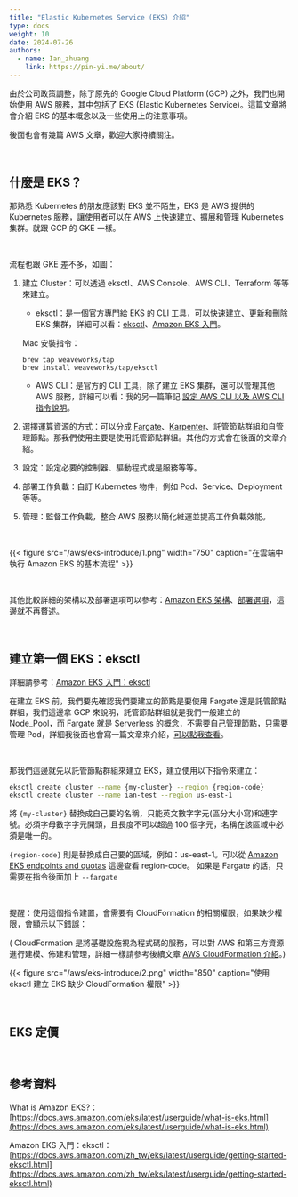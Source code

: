 ```yaml
---
title: "Elastic Kubernetes Service (EKS) 介紹"
type: docs
weight: 10
date: 2024-07-26
authors:
  - name: Ian_zhuang
    link: https://pin-yi.me/about/
---
```


由於公司政策調整，除了原先的 Google Cloud Platform (GCP) 之外，我們也開始使用 AWS 服務，其中包括了 EKS (Elastic Kubernetes Service)。這篇文章將會介紹 EKS 的基本概念以及一些使用上的注意事項。

後面也會有幾篇 AWS 文章，歡迎大家持續關注。

<br>

## 什麼是 EKS？

那熟悉 Kubernetes 的朋友應該對 EKS 並不陌生，EKS 是 AWS 提供的 Kubernetes 服務，讓使用者可以在 AWS 上快速建立、擴展和管理 Kubernetes 集群。就跟 GCP 的 GKE 一樣。

<br>

流程也跟 GKE 差不多，如圖：

1. 建立 Cluster：可以透過 eksctl、AWS Console、AWS CLI、Terraform 等等來建立。

   - eksctl：是一個官方專門給 EKS 的 CLI 工具，可以快速建立、更新和刪除 EKS 集群，詳細可以看：[eksctl](https://eksctl.io/)、[Amazon EKS 入門](https://docs.aws.amazon.com/zh_tw/eks/latest/userguide/getting-started-eksctl.html)。

   Mac 安裝指令：

   ```
   brew tap weaveworks/tap
   brew install weaveworks/tap/eksctl
   ```

   - AWS CLI：是官方的 CLI 工具，除了建立 EKS 集群，還可以管理其他 AWS 服務，詳細可以看：我的另一篇筆記 [設定 AWS CLI 以及 AWS CLI 指令說明](../aws-cli)。

2. 選擇運算資源的方式：可以分成 [Fargate](https://aws.amazon.com/tw/fargate/)、[Karpenter](https://karpenter.sh/)、託管節點群組和自管理節點。那我們使用主要是使用託管節點群組。其他的方式會在後面的文章介紹。
3. 設定：設定必要的控制器、驅動程式或是服務等等。
4. 部署工作負載：自訂 Kubernetes 物件，例如 Pod、Service、Deployment 等等。
5. 管理：監督工作負載，整合 AWS 服務以簡化維運並提高工作負載效能。

<br>

{{< figure src="/aws/eks-introduce/1.png" width="750" caption="在雲端中執行 Amazon EKS 的基本流程" >}}

<br>

其他比較詳細的架構以及部署選項可以參考：[Amazon EKS 架構](https://docs.aws.amazon.com/eks/latest/userguide/eks-architecture.html)、[部署選項](https://docs.aws.amazon.com/eks/latest/userguide/eks-deployment-options.html)，這邊就不再贅述。

<br>

## 建立第一個 EKS：eksctl

詳細請參考：[Amazon EKS 入門：eksctl](https://docs.aws.amazon.com/zh_tw/eks/latest/userguide/getting-started-eksctl.html)

在建立 EKS 前，我們要先確認我們要建立的節點是要使用 Fargate 還是託管節點群組，我們這邊拿 GCP 來說明，託管節點群組就是我們一般建立的 Node_Pool，而 Fargate 就是 Serverless 的概念，不需要自己管理節點，只需要管理 Pod，詳細我後面也會寫一篇文章來介紹，[可以點我查看](../fargate-introduce/)。

<br>

那我們這邊就先以託管節點群組來建立 EKS，建立使用以下指令來建立：

```bash
eksctl create cluster --name {my-cluster} --region {region-code}
eksctl create cluster --name ian-test --region us-east-1
```

將 `{my-cluster}` 替換成自己要的名稱，只能英文數字字元(區分大小寫)和連字號。必須字母數字字元開頭，且長度不可以超過 100 個字元，名稱在該區域中必須是唯一的。

`{region-code}` 則是替換成自己要的區域，例如：us-east-1。可以從 [Amazon EKS endpoints and quotas](https://docs.aws.amazon.com/general/latest/gr/eks.html) 這邊查看 region-code。
如果是 Fargate 的話，只需要在指令後面加上 `--fargate`

<br>

提醒：使用這個指令建置，會需要有 CloudFormation 的相關權限，如果缺少權限，會顯示以下錯誤：

( CloudFormation 是將基礎設施視為程式碼的服務，可以對 AWS 和第三方資源進行建模、佈建和管理，詳細一樣請參考後續文章 [AWS CloudFormation 介紹](../cloudformation-introduce)。)
<br>

{{< figure src="/aws/eks-introduce/2.png" width="850" caption="使用 eksctl 建立 EKS 缺少 CloudFormation 權限" >}}

<br>

## EKS 定價

<br>

## 參考資料

What is Amazon EKS?：[https://docs.aws.amazon.com/eks/latest/userguide/what-is-eks.html](https://docs.aws.amazon.com/eks/latest/userguide/what-is-eks.html)

Amazon EKS 入門：eksctl：[https://docs.aws.amazon.com/zh_tw/eks/latest/userguide/getting-started-eksctl.html](https://docs.aws.amazon.com/zh_tw/eks/latest/userguide/getting-started-eksctl.html)
